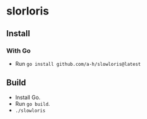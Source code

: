 # slorloris

## Install

### With Go

* Run `go install github.com/a-h/slowloris@latest`

## Build

* Install Go.
* Run `go build`.
* `./slowloris`
